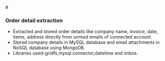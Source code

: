 #<h3>Order detail extraction</h3>
-	Extracted and stored order details like company name, invoice, date, items, address directly from unread emails of connected account.
-	Stored company details in MySQL database and email attachments in NoSQL database using MongoDB.
-	Libraries used-gridfs,mysql.connector,datetime and imbox.
